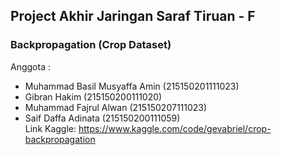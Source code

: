 ## Project Akhir Jaringan Saraf Tiruan - F <br>
### Backpropagation (Crop Dataset) <br> 
Anggota : <br> 
* Muhammad Basil Musyaffa Amin (215150201111023)
* Gibran Hakim (215150200111020)
* Muhammad Fajrul Alwan (215150207111023)
* Saif Daffa Adinata (215150200111059) <br>
Link Kaggle: https://www.kaggle.com/code/gevabriel/crop-backpropagation
